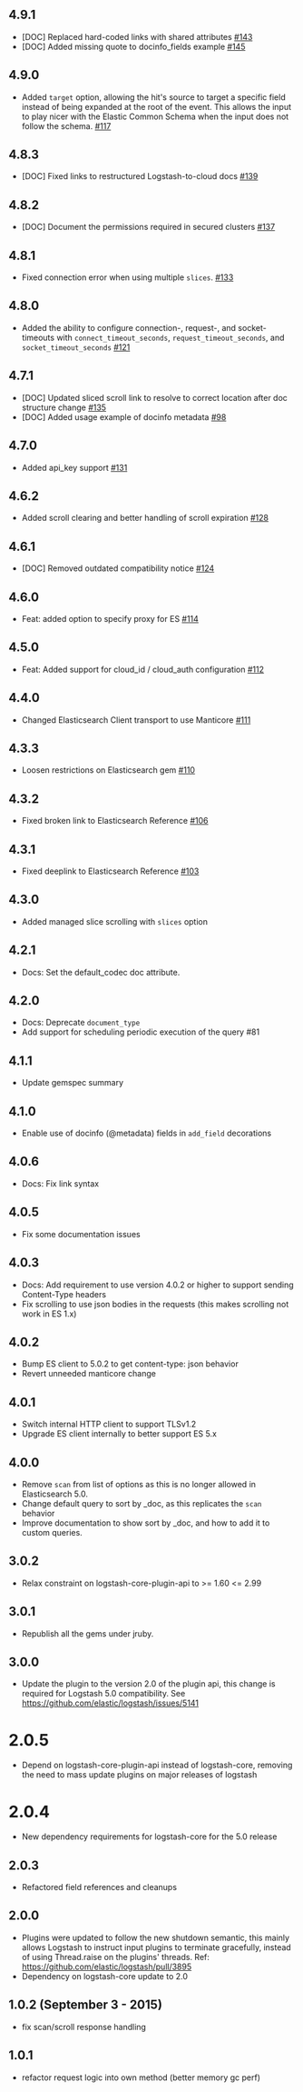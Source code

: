 ## 4.9.1
  - [DOC] Replaced hard-coded links with shared attributes [#143](https://github.com/logstash-plugins/logstash-input-elasticsearch/pull/143)
  - [DOC] Added missing quote to docinfo_fields example [#145](https://github.com/logstash-plugins/logstash-input-elasticsearch/pull/145)

## 4.9.0
  - Added `target` option, allowing the hit's source to target a specific field instead of being expanded at the root of the event. This allows the input to play nicer with the Elastic Common Schema when the input does not follow the schema. [#117](https://github.com/logstash-plugins/logstash-input-elasticsearch/issues/117)

## 4.8.3
  - [DOC] Fixed links to restructured Logstash-to-cloud docs [#139](https://github.com/logstash-plugins/logstash-input-elasticsearch/pull/139)

## 4.8.2
  - [DOC] Document the permissions required in secured clusters [#137](https://github.com/logstash-plugins/logstash-input-elasticsearch/pull/137)

## 4.8.1
  - Fixed connection error when using multiple `slices`. [#133](https://github.com/logstash-plugins/logstash-input-elasticsearch/issues/133)

## 4.8.0
  - Added the ability to configure connection-, request-, and socket-timeouts with `connect_timeout_seconds`, `request_timeout_seconds`, and `socket_timeout_seconds` [#121](https://github.com/logstash-plugins/logstash-input-elasticsearch/issues/121)

## 4.7.1
  - [DOC] Updated sliced scroll link to resolve to correct location after doc structure change [#135](https://github.com/logstash-plugins/logstash-input-elasticsearch/pull/135)
  - [DOC] Added usage example of docinfo metadata [#98](https://github.com/logstash-plugins/logstash-input-elasticsearch/pull/98)

## 4.7.0
  - Added api_key support [#131](https://github.com/logstash-plugins/logstash-input-elasticsearch/pull/131)

## 4.6.2
  - Added scroll clearing and better handling of scroll expiration [#128](https://github.com/logstash-plugins/logstash-input-elasticsearch/pull/128)

## 4.6.1
  - [DOC] Removed outdated compatibility notice [#124](https://github.com/logstash-plugins/logstash-input-elasticsearch/pull/124)

## 4.6.0
  - Feat: added option to specify proxy for ES [#114](https://github.com/logstash-plugins/logstash-input-elasticsearch/pull/114)

## 4.5.0
  - Feat: Added support for cloud_id / cloud_auth configuration [#112](https://github.com/logstash-plugins/logstash-input-elasticsearch/pull/112)

## 4.4.0
  - Changed Elasticsearch Client transport to use Manticore [#111](https://github.com/logstash-plugins/logstash-input-elasticsearch/pull/111) 

## 4.3.3
  - Loosen restrictions on Elasticsearch gem [#110](https://github.com/logstash-plugins/logstash-input-elasticsearch/pull/110)

## 4.3.2
  - Fixed broken link to Elasticsearch Reference  [#106](https://github.com/logstash-plugins/logstash-input-elasticsearch/pull/106)

## 4.3.1
  - Fixed deeplink to Elasticsearch Reference  [#103](https://github.com/logstash-plugins/logstash-input-elasticsearch/pull/103)

## 4.3.0
  - Added managed slice scrolling with `slices` option

## 4.2.1
  - Docs: Set the default_codec doc attribute.

## 4.2.0
  - Docs: Deprecate `document_type`
  - Add support for scheduling periodic execution of the query #81

## 4.1.1
  - Update gemspec summary

## 4.1.0
 - Enable use of docinfo (@metadata) fields in `add_field` decorations

## 4.0.6
  - Docs: Fix link syntax

## 4.0.5
  - Fix some documentation issues

## 4.0.3
  - Docs: Add requirement to use version 4.0.2 or higher to support sending Content-Type headers
  - Fix scrolling to use json bodies in the requests (this makes scrolling not work in ES 1.x)

## 4.0.2
  - Bump ES client to 5.0.2 to get content-type: json behavior
  - Revert unneeded manticore change 

## 4.0.1
  - Switch internal HTTP client to support TLSv1.2
  - Upgrade ES client internally to better support ES 5.x

## 4.0.0
  - Remove `scan` from list of options as this is no longer allowed in
    Elasticsearch 5.0.
  - Change default query to sort by \_doc, as this replicates the `scan`
    behavior
  - Improve documentation to show sort by \_doc, and how to add it to custom
    queries.
    
## 3.0.2
  - Relax constraint on logstash-core-plugin-api to >= 1.60 <= 2.99

## 3.0.1
  - Republish all the gems under jruby.
## 3.0.0
  - Update the plugin to the version 2.0 of the plugin api, this change is required for Logstash 5.0 compatibility. See https://github.com/elastic/logstash/issues/5141
# 2.0.5
  - Depend on logstash-core-plugin-api instead of logstash-core, removing the need to mass update plugins on major releases of logstash
# 2.0.4
  - New dependency requirements for logstash-core for the 5.0 release
## 2.0.3
 - Refactored field references and cleanups

## 2.0.0
 - Plugins were updated to follow the new shutdown semantic, this mainly allows Logstash to instruct input plugins to terminate gracefully,
   instead of using Thread.raise on the plugins' threads. Ref: https://github.com/elastic/logstash/pull/3895
 - Dependency on logstash-core update to 2.0

## 1.0.2 (September 3 - 2015)
 - fix scan/scroll response handling

## 1.0.1
 - refactor request logic into own method (better memory gc perf)

